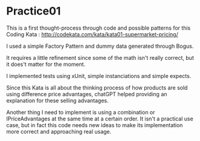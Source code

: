 # Practice01

This is a first thought-process through code and possible patterns for this Coding Kata : http://codekata.com/kata/kata01-supermarket-pricing/

I used a simple Factory Pattern and dummy data generated through Bogus.

It requires a little refinement since some of the math isn't really correct, but it does't matter for the moment.

I implemented tests using xUnit, simple instanciations and simple expects.

Since this Kata is all about the thinking process of how products are sold using difference price advantages, chatGPT helped providing an explanation for these selling advantages.

Another thing I need to implement is using a combination or IPriceAdvantages at the same time at a certain order. It isn't a practical use case, but in fact this code needs new ideas to make its implementation more correct and approaching real usage.
